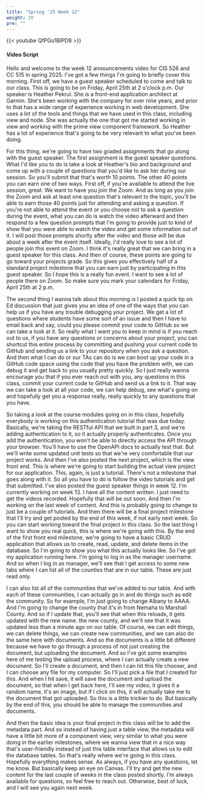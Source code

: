 ```yaml
---
title: "Spring '25 Week 12"
weight: 20
pre: ""
---
```


{{< youtube QfPGo1BlPD8 >}}

#### Video Script

Hello and welcome to the week 12 announcements video for CIS 526 and CC 515 in spring 2025. I've got a few things I'm going to briefly cover this morning. First off, we have a guest speaker scheduled to come and talk to our class. This is going to be on Friday, April 25th at 2 o'clock p.m. Our speaker is Heather Pekrul. She is a front-end application architect at Garmin. She's been working with the company for over nine years, and prior to that has a wide range of experience working in web development. She uses a lot of the tools and things that we have used in this class, including view and node. She was actually the one that got me started working in view and working with the prime view component framework. So Heather has a lot of experience that's going to be very relevant to what you've been doing. 

For this thing, we're going to have two graded assignments that go along with the guest speaker. The first assignment is the guest speaker questions. What I'd like you to do is take a look at Heather's bio and background and come up with a couple of questions that you'd like to ask her during our session. So you'll submit that that's worth 10 points. The other 40 points you can earn one of two ways. First off, if you're available to attend the live session, great. We want to have you join the Zoom. And as long as you join the Zoom and ask at least one question that's relevant to the topic, you'll be able to earn those 40 points just for attending and asking a question. If you're not able to attend the event or you choose not to ask a question during the event, what you can do is watch the video afterward and then respond to a few question prompts that I'm going to provide just to kind of show that you were able to watch the video and get some information out of it. I will post those prompts shortly after the video and those will be due about a week after the event itself. Ideally, I'd really love to see a lot of people join this event on Zoom. I think it's really great that we can bring in a guest speaker for this class. And then of course, these points are going to go toward your projects grade. So this gives you effectively half of a standard project milestone that you can earn just by participating in this guest speaker. So I hope this is a really fun event. I want to see a lot of people there on Zoom. So make sure you mark your calendars for Friday, April 25th at 2 p.m. 

The second thing I wanna talk about this morning is I posted a quick tip on Ed discussion that just gives you an idea of one of the ways that you can help us if you have any trouble debugging your project. We get a lot of questions where students have some sort of an issue and then I have to email back and say, could you please commit your code to GitHub so we can take a look at it. So really what I want you to keep in mind is if you reach out to us, if you have any questions or concerns about your project, you can shortcut this entire process by committing and pushing your current code to GitHub and sending us a link to your repository when you ask a question. And then what I can do or our TAs can do is we can boot up your code in a GitHub code space using the code that you have the problem with, we can debug it and get back to you usually pretty quickly. So I just really wanna encourage you that if you ever reach out with you, any questions in this class, commit your current code to GitHub and send us a link to it. That way we can take a look at all your code, we can help debug, see what's going on and hopefully get you a response really, really quickly to any questions that you have. 

So taking a look at the course modules going on in this class, hopefully everybody is working on this authentication tutorial that was due today. Basically, we're taking the RESTful API that we built in part 3, and we're adding authentication to it, so it actually properly authenticates. Once you add the authentication, you won't be able to directly access the API through your browser. You'll have to use the OpenAPI docs to actually test that. But we'll write some updated unit tests so that we're very comfortable that our project works. And then I've also posted the next project, which is the view front end. This is where we're going to start building the actual view project for our application. This, again, is just a tutorial. There's not a milestone that goes along with it. So all you have to do is follow the video tutorials and get that submitted. I've also posted the guest speaker things in week 12. I'm currently working on week 13. I have all the content written. I just need to get the videos recorded. Hopefully that will be out soon. And then I'm working on the last week of content. And this is probably going to change to just be a couple of tutorials. And then there will be a final project milestone that I'll try and get posted by the end of this week, if not early next week. So you can start working toward the final project in this class. So the last thing I want to show you real quick, this is where we're going with this. By the end of the first front end milestone, we're going to have a basic CRUD application that allows us to create, read, update, and delete items in the database. So I'm going to show you what this actually looks like. So I've got my application running here. I'm going to log in as the manager username. And so when I log in as manager, we'll see that I get access to some new tabs where I can list all of the counties that are in our table. These are just read only. 

I can also list all of the communities that we've added to our table. And with each of these communities, I can actually go in and do things such as edit the community. So for example, I'm just going to change Albany to AAAA. And I'm going to change the county that it's in from Nemaha to Marshall County. And so if I update that, you'll see that when this reloads, it gets updated with the new name. the new county, and we'll see that it was updated less than a minute ago on our table. Of course, we can edit things, we can delete things, we can create new communities, and we can also do the same here with documents. And so the documents is a little bit different because we have to go through a process of not just creating the document, but uploading the document. And so I've got some examples here of me testing the upload process, where I can actually create a new document. So I'll create a document, and then I can hit this file chooser, and I can choose any file for my computer. So I'll just pick a file that I created for this. And when I hit save, it will save the document and upload the document, so that when I get back here, I'll see my video, it gives it a random name, it's an image, but if I click on this, it will actually take me to the document that got uploaded. So this is a little trickier to do. But basically by the end of this, you should be able to manage the communities and documents. 

And then the basic idea is your final project in this class will be to add the metadata part. And so instead of having just a table view, the metadata will have a little bit more of a component view, very similar to what you were doing in the earlier milestones, where we wanna view that in a nice way that's user-friendly instead of just this table interface that allows us to edit the database tables. So that's really where we're going in this class. Hopefully everything makes sense. As always, if you have any questions, let me know. But basically keep an eye on Canvas. I'll try and get the new content for the last couple of weeks in the class posted shortly. I'm always available for questions, so feel free to reach out. Otherwise, best of luck, and I will see you again next week. 


